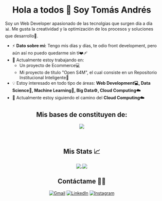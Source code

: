 <h1 align="center"> Hola a todos 👋 Soy Tomás Andrés </h2>

Soy un Web Developer apasionado de las tecnolgias que surgen día a día :bar_chart:. Me gusta la creatividad y la optimización de los procesos y soluciones que desarrollo🙌.


- ⚡ **Dato sobre mí:** Tengo mis días y días, te odio front development, pero aún así no puedo quedarme sin tí❤️‍🩹
- 🔭 Actualmente estoy trabajando en:
	- Un proyecto de Ecommerce💻
	- Mi proyecto de título "Open S4M", el cual consiste en un Repositorio Institucional Inteligente🚨
- :bulb: Estoy interesado en todo tipo de áreas: **Web Development💻, Data Science🧮, Machine Learning🤖, Big Data⚙️, Cloud Computing☁️**
- 🌱 Actualmente estoy siguiendo el camino del **Cloud Computing☁️**

<h2 align="center"> Mis bases de constituyen de: </h2>

<p align="center">
  <a href="https://skillicons.dev">
    <img src="https://skillicons.dev/icons?i=vscode,py,opencv,tensorflow,r,php,js,ts,html,css,react,vite,nextjs,vercel,npm,pnpm,nodejs,express,materialui,bootstrap,powershell,mongodb,mysql,planetscale,supabase,firebase,postgres,git,github,aws,cloudflare,nginx,docker,figma,ps,gcp,jenkins,kotlin,sqlite,linux,discord&theme=light" />
  </a>
</p>
<br/>

  <h2 align="center"> Mis Stats 📈 </h2>
  
  <div align="center"> 
     <a href="">
      <img align="center" src="https://github-readme-stats-sigma-five.vercel.app/api?username=ThomKhas&show_icons=true&include_all_commits=true&count_private=true&theme=great-gatsby&line_height=40&locale=es" />
    </a>
    <a href="">
      <img align="center" src="https://github-readme-stats.vercel.app/api/top-langs/?username=ThomKhas&theme=great-gatsby&line_height=40&hide=css&locale=es"/>
    </a>
  </div>

<h2 align="center">  Contáctame 🙋‍♀️ </h2>
<p align="center">
	<a href="mailto:tomas.andres5556@gmail.com"><img src="https://img.icons8.com/bubbles/50/000000/gmail.png" alt="Gmail"/></a>
	<a href="https://www.linkedin.com/in/tom%C3%A1s-andr%C3%A9s-ph/"><img src="https://img.icons8.com/bubbles/50/000000/linkedin.png" alt="LinkedIn"/></a>
	<a href="https://www.instagram.com/el_thomk/"><img src="https://img.icons8.com/bubbles/50/000000/instagram.png" alt="Instagram"/></a>
</p>
